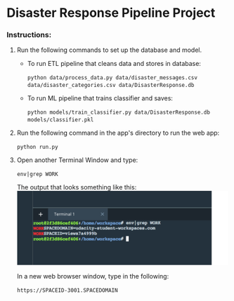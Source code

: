 # Disaster Response Pipeline Project

### Instructions:
1. Run the following commands to set up the database and model.

    - To run ETL pipeline that cleans data and stores in database:

        `python data/process_data.py data/disaster_messages.csv data/disaster_categories.csv data/DisasterResponse.db`

    - To run ML pipeline that trains classifier and saves:

        `python models/train_classifier.py data/DisasterResponse.db models/classifier.pkl`

2. Run the following command in the app's directory to run the web app:

    `python run.py`

3. Open another Terminal Window and type:

    `env|grep WORK`

   The output that looks something like this:
   ![image](image.png)

   In a new web browser window, type in the following:

   `https://SPACEID-3001.SPACEDOMAIN`

  
